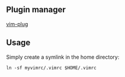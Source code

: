 ## Plugin manager

[vim-plug](https://github.com/junegunn/vim-plug)

## Usage

Simply create a symlink in the home directory:
```
ln -sf myvimrc/.vimrc $HOME/.vimrc
```


